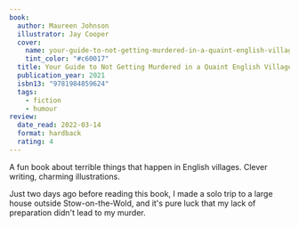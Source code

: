 ```yaml
---
book:
  author: Maureen Johnson
  illustrator: Jay Cooper
  cover:
    name: your-guide-to-not-getting-murdered-in-a-quaint-english-village.jpg
    tint_color: "#c60017"
  title: Your Guide to Not Getting Murdered in a Quaint English Village
  publication_year: 2021
  isbn13: "9781984859624"
  tags:
    - fiction
    - humour
review:
  date_read: 2022-03-14
  format: hardback
  rating: 4
---
```


A fun book about terrible things that happen in English villages.
Clever writing, charming illustrations.

Just two days ago before reading this book, I made a solo trip to a large house outside Stow-on-the-Wold, and it's pure luck that my lack of preparation didn't lead to my murder.
